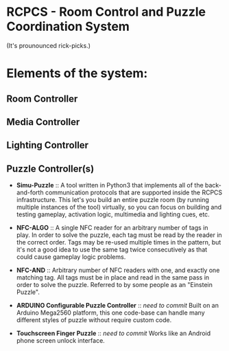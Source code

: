 # RCPCS - Room Control and Puzzle Coordination System
(It's prounounced rick-picks.)

# Elements of the system:

## Room Controller


## Media Controller


## Lighting Controller


## Puzzle Controller(s)
- **Simu-Puzzle** :: A tool written in Python3 that implements all of the
back-and-forth communication protocols that are supported inside the
RCPCS infrastructure. This let's you build an entire puzzle room (by running
multiple instances of the tool) virtually, so you can focus on building and
testing gameplay, activation logic, multimedia and lighting cues, etc.

- **NFC-ALGO** :: A single NFC reader for an arbitrary number of tags in play.
In order to solve the puzzle, each tag must be read by the reader in the
correct order. Tags may be re-used multiple times in the pattern, but it's
not a good idea to use the same tag twice consecutively as that could cause
gameplay logic problems.

- **NFC-AND** :: Arbitrary number of NFC readers with one, and exactly one
matching tag. All tags must be in place and read in the same pass in order
to solve the puzzle. Referred to by some people as an "Einstein Puzzle".

- **ARDUINO Configurable Puzzle Controller** :: *need to commit* Built on an Arduino Mega2560
  platform, this one code-base can handle many different styles of puzzle
without require custom code.

- **Touchscreen Finger Puzzle** :: *need to commit* Works like an Android
  phone screen unlock interface.
